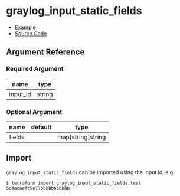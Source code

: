 # graylog_input_static_fields

* [Example](../../examples/v0.12/input.tf)
* [Source Code](../../graylog/resource/system/input/staticfield/resource.go)

## Argument Reference

### Required Argument

name | type
--- | ---
input_id | string

### Optional Argument

name | default | type
--- | --- | ---
fields | | map[string]string

## Import

`graylog_input_static_fields` can be imported using the Input id, e.g.

```console
$ terraform import graylog_input_static_fields.test 5c4acaefc9e77bbbbbbbbbbb
```
